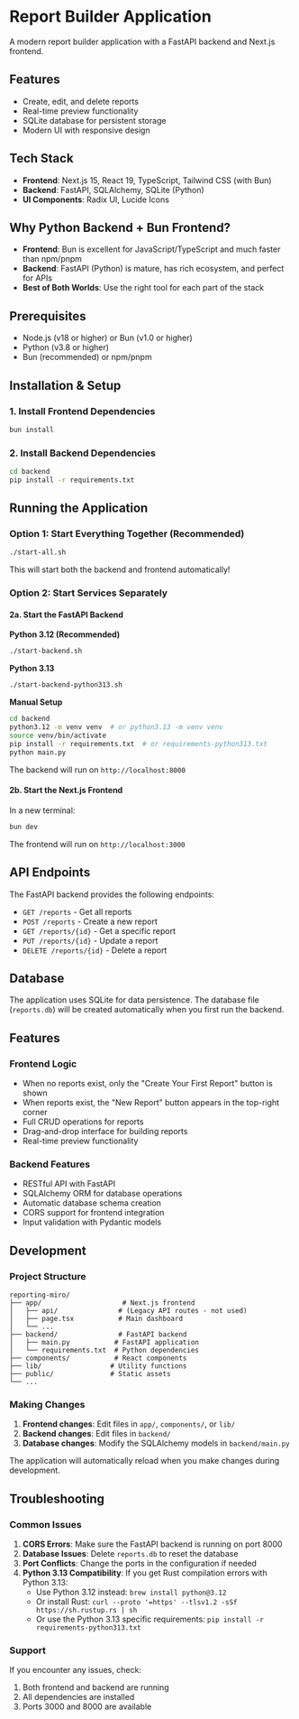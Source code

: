 # Report Builder Application

A modern report builder application with a FastAPI backend and Next.js frontend.

## Features

- Create, edit, and delete reports
- Real-time preview functionality
- SQLite database for persistent storage
- Modern UI with responsive design

## Tech Stack

- **Frontend**: Next.js 15, React 19, TypeScript, Tailwind CSS (with Bun)
- **Backend**: FastAPI, SQLAlchemy, SQLite (Python)
- **UI Components**: Radix UI, Lucide Icons

## Why Python Backend + Bun Frontend?

- **Frontend**: Bun is excellent for JavaScript/TypeScript and much faster than npm/pnpm
- **Backend**: FastAPI (Python) is mature, has rich ecosystem, and perfect for APIs
- **Best of Both Worlds**: Use the right tool for each part of the stack

## Prerequisites

- Node.js (v18 or higher) or Bun (v1.0 or higher)
- Python (v3.8 or higher)
- Bun (recommended) or npm/pnpm

## Installation & Setup

### 1. Install Frontend Dependencies

```bash
bun install
```

### 2. Install Backend Dependencies

```bash
cd backend
pip install -r requirements.txt
```

## Running the Application

### Option 1: Start Everything Together (Recommended)

```bash
./start-all.sh
```

This will start both the backend and frontend automatically!

### Option 2: Start Services Separately

#### 2a. Start the FastAPI Backend

**Python 3.12 (Recommended)**
```bash
./start-backend.sh
```

**Python 3.13**
```bash
./start-backend-python313.sh
```

**Manual Setup**
```bash
cd backend
python3.12 -m venv venv  # or python3.13 -m venv venv
source venv/bin/activate
pip install -r requirements.txt  # or requirements-python313.txt
python main.py
```

The backend will run on `http://localhost:8000`

#### 2b. Start the Next.js Frontend

In a new terminal:

```bash
bun dev
```

The frontend will run on `http://localhost:3000`

## API Endpoints

The FastAPI backend provides the following endpoints:

- `GET /reports` - Get all reports
- `POST /reports` - Create a new report
- `GET /reports/{id}` - Get a specific report
- `PUT /reports/{id}` - Update a report
- `DELETE /reports/{id}` - Delete a report

## Database

The application uses SQLite for data persistence. The database file (`reports.db`) will be created automatically when you first run the backend.

## Features

### Frontend Logic
- When no reports exist, only the "Create Your First Report" button is shown
- When reports exist, the "New Report" button appears in the top-right corner
- Full CRUD operations for reports
- Drag-and-drop interface for building reports
- Real-time preview functionality

### Backend Features
- RESTful API with FastAPI
- SQLAlchemy ORM for database operations
- Automatic database schema creation
- CORS support for frontend integration
- Input validation with Pydantic models

## Development

### Project Structure

```
reporting-miro/
├── app/                    # Next.js frontend
│   ├── api/               # (Legacy API routes - not used)
│   ├── page.tsx           # Main dashboard
│   └── ...
├── backend/               # FastAPI backend
│   ├── main.py           # FastAPI application
│   └── requirements.txt  # Python dependencies
├── components/           # React components
├── lib/                 # Utility functions
├── public/              # Static assets
└── ...
```

### Making Changes

1. **Frontend changes**: Edit files in `app/`, `components/`, or `lib/`
2. **Backend changes**: Edit files in `backend/`
3. **Database changes**: Modify the SQLAlchemy models in `backend/main.py`

The application will automatically reload when you make changes during development.

## Troubleshooting

### Common Issues

1. **CORS Errors**: Make sure the FastAPI backend is running on port 8000
2. **Database Issues**: Delete `reports.db` to reset the database
3. **Port Conflicts**: Change the ports in the configuration if needed
4. **Python 3.13 Compatibility**: If you get Rust compilation errors with Python 3.13:
   - Use Python 3.12 instead: `brew install python@3.12`
   - Or install Rust: `curl --proto '=https' --tlsv1.2 -sSf https://sh.rustup.rs | sh`
   - Or use the Python 3.13 specific requirements: `pip install -r requirements-python313.txt`

### Support

If you encounter any issues, check:
1. Both frontend and backend are running
2. All dependencies are installed
3. Ports 3000 and 8000 are available 